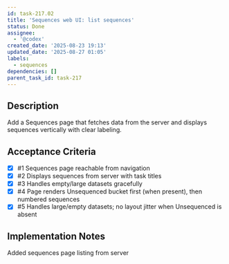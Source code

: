 ```yaml
---
id: task-217.02
title: 'Sequences web UI: list sequences'
status: Done
assignee:
  - '@codex'
created_date: '2025-08-23 19:13'
updated_date: '2025-08-27 01:05'
labels:
  - sequences
dependencies: []
parent_task_id: task-217
---
```


## Description

Add a Sequences page that fetches data from the server and displays sequences vertically with clear labeling.

## Acceptance Criteria
<!-- AC:BEGIN -->
- [x] #1 Sequences page reachable from navigation
- [x] #2 Displays sequences from server with task titles
- [x] #3 Handles empty/large datasets gracefully
- [x] #4 Page renders Unsequenced bucket first (when present), then numbered sequences
- [x] #5 Handles large/empty datasets; no layout jitter when Unsequenced is absent
<!-- AC:END -->

## Implementation Notes

Added sequences page listing from server
